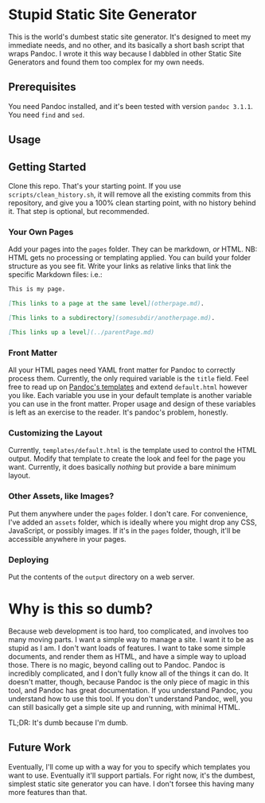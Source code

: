 # Stupid Static Site Generator

This is the world's dumbest static site generator. It's designed to meet my immediate needs, and no other, and its basically a short bash script that wraps Pandoc. I wrote it this way because I dabbled in other Static Site Generators and found them too complex for my own needs.

## Prerequisites
You need Pandoc installed, and it's been tested with version `pandoc 3.1.1`. You need `find` and `sed`. 

## Usage
## Getting Started
Clone this repo. That's your starting point. If you use `scripts/clean_history.sh`, it will remove all the existing commits from this repository, and give you a 100% clean starting point, with no history behind it. That step is optional, but recommended.
### Your Own Pages
Add your pages into the `pages` folder. They can be markdown, *or* HTML. NB: HTML gets no processing or templating applied. You can build your folder structure as you see fit. Write your links as relative links that link the specific Markdown files: i.e.:

```markdown
This is my page. 

[This links to a page at the same level](otherpage.md). 

[This links to a subdirectory](somesubdir/anotherpage.md). 

[This links up a level](../parentPage.md)
```

### Front Matter
All your HTML pages need YAML front matter for Pandoc to correctly process them. Currently, the only required variable is the `title` field. Feel free to read up on [Pandoc's templates](https://pandoc.org/MANUAL.html#templates) and extend `default.html` however you like. Each variable you use in your default template is another variable you can use in the front matter. Proper usage and design of these variables is left as an exercise to the reader. It's pandoc's problem, honestly.

### Customizing the Layout
Currently, `templates/default.html` is the template used to control the HTML output. Modify that template to create the look and feel for the page you want. Currently, it does basically *nothing* but provide a bare minimum layout.

### Other Assets, like Images?
Put them anywhere under the `pages` folder. I don't care. For convenience, I've added an `assets` folder, which is ideally where you might drop any CSS, JavaScript, or possibly images. If it's in the `pages` folder, though, it'll be accessible anywhere in your pages.

### Deploying
Put the contents of the `output` directory on a web server. 

# Why is this so dumb?
Because web development is too hard, too complicated, and involves too many moving parts. I want a simple way to manage a site. I want it to be as stupid as I am. I don't want loads of features. I want to take some simple documents, and render them as HTML, and have a simple way to upload those. There is no magic, beyond calling out to Pandoc. Pandoc is incredibly complicated, and I don't fully know all of the things it can do. It doesn't matter, though, because Pandoc is the only piece of magic in this tool, and Pandoc has great documentation. If you understand Pandoc, you understand how to use this tool. If you don't understand Pandoc, well, you can still basically get a simple site up and running, with minimal HTML.

TL;DR: It's dumb because I'm dumb.

## Future Work
Eventually, I'll come up with a way for you to specify which templates you want to use. Eventually it'll support partials. For right now, it's the dumbest, simplest static site generator you can have. I don't forsee this having many more features than that.